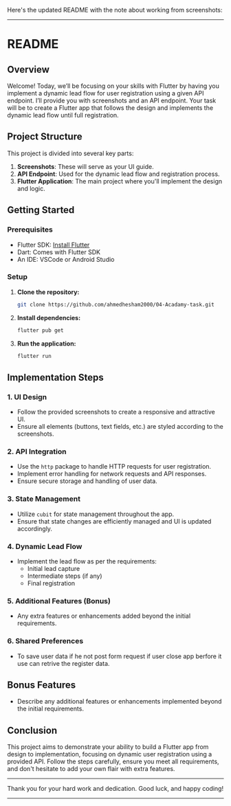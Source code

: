 Here's the updated README with the note about working from screenshots:

---

# README

## Overview

Welcome! Today, we’ll be focusing on your skills with Flutter by having you implement a dynamic lead flow for user registration using a given API endpoint. I’ll provide you with screenshots and an API endpoint. Your task will be to create a Flutter app that follows the design and implements the dynamic lead flow until full registration.

## Project Structure

This project is divided into several key parts:

1. **Screenshots**: These will serve as your UI guide.
2. **API Endpoint**: Used for the dynamic lead flow and registration process.
3. **Flutter Application**: The main project where you'll implement the design and logic.

## Getting Started

### Prerequisites

- Flutter SDK: [Install Flutter](https://flutter.dev/docs/get-started/install)
- Dart: Comes with Flutter SDK
- An IDE: VSCode or Android Studio

### Setup

1. **Clone the repository:**
    ```sh
    git clone https://github.com/ahmedhesham2000/04-Acadamy-task.git
    ```

2. **Install dependencies:**
    ```sh
    flutter pub get
    ```

3. **Run the application:**
    ```sh
    flutter run
    ```

## Implementation Steps

### 1. UI Design

- Follow the provided screenshots to create a responsive and attractive UI.
- Ensure all elements (buttons, text fields, etc.) are styled according to the screenshots.

### 2. API Integration

- Use the `http` package to handle HTTP requests for user registration.
- Implement error handling for network requests and API responses.
- Ensure secure storage and handling of user data.

### 3. State Management

- Utilize `cubit` for state management throughout the app.
- Ensure that state changes are efficiently managed and UI is updated accordingly.

### 4. Dynamic Lead Flow

- Implement the lead flow as per the requirements:
  - Initial lead capture
  - Intermediate steps (if any)
  - Final registration

### 5. Additional Features (Bonus)

- Any extra features or enhancements added beyond the initial requirements.

### 6. Shared Preferences

- To save user data if he not post form request if user close app berfore it use can retrive the register data.

## Bonus Features

- Describe any additional features or enhancements implemented beyond the initial requirements.

## Conclusion

This project aims to demonstrate your ability to build a Flutter app from design to implementation, focusing on dynamic user registration using a provided API. Follow the steps carefully, ensure you meet all requirements, and don't hesitate to add your own flair with extra features.

---

Thank you for your hard work and dedication. Good luck, and happy coding!

---
